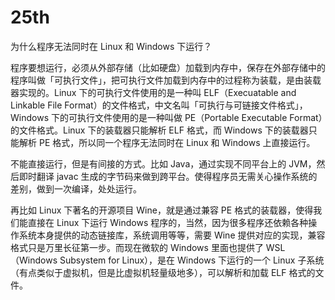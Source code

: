 # 25th

为什么程序无法同时在 Linux 和 Windows 下运行？

程序要想运行，必须从外部存储（比如硬盘）加载到内存中，保存在外部存储中的程序叫做「可执行文件」，把可执行文件加载到内存中的过程称为装载，是由装载器实现的。Linux 下的可执行文件使用的是一种叫 ELF（Execuatable and Linkable File Format）的文件格式，中文名叫「可执行与可链接文件格式」，Windows 下的可执行文件使用的是一种叫做 PE（Portable Executable Format）的文件格式。Linux 下的装载器只能解析 ELF 格式，而 Windows 下的装载器只能解析 PE 格式，所以同一个程序无法同时在 Linux 和 Windows 上直接运行。

不能直接运行，但是有间接的方式。比如 Java，通过实现不同平台上的 JVM，然后即时翻译 javac 生成的字节码来做到跨平台。使得程序员无需关心操作系统的差别，做到一次编译，处处运行。

再比如 Linux 下著名的开源项目 Wine，就是通过兼容 PE 格式的装载器，使得我们能直接在 Linux 下运行 Windows 程序的，当然，因为很多程序还依赖各种操作系统本身提供的动态链接库，系统调用等等，需要 Wine 提供对应的实现，兼容格式只是万里长征第一步。而现在微软的 Windows 里面也提供了 WSL（Windows Subsystem for Linux），是在 Windows 下运行的一个 Linux 子系统（有点类似于虚拟机，但是比虚拟机轻量级地多），可以解析和加载 ELF 格式的文件。

